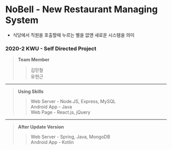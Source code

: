 # NoBell - New Restaurant Managing System    
- 식당에서 직원을 호출할때 누르는 벨을 없앤 새로운 시스템을 의미
### 2020-2 KWU - Self Directed Project

> **Team Member**
> > 김민철    
> > 유현근    

***

> **Using Skills**
> > Web Server - Node.JS, Express, MySQL    
> > Android App - Java    
> > Web Page - React.js, jQuery    

***

> **After Update Version**    
> > Web Server - Spring, Java, MongoDB    
> > Android App - Kotlin    
